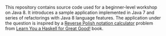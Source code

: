 This repository contains source code used for a beginner-level workshop on Java 8. It introduces a sample application
implemented in Java 7 and series of refactorings with Java 8 language features. The application under the question is
inspired by a [Reverse Polish notation calculator](http://learnyouahaskell.com/functionally-solving-problems#reverse-polish-notation-calculator)
problem from [Learn You a Haskell for Great Good!](http://learnyouahaskell.com/chapters) book.
